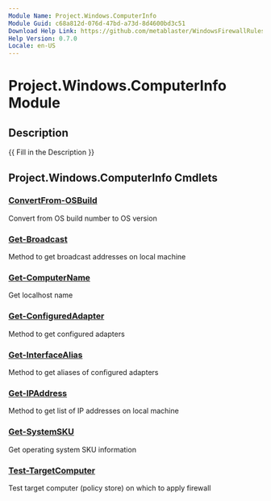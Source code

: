 ```yaml
---
Module Name: Project.Windows.ComputerInfo
Module Guid: c68a812d-076d-47bd-a73d-8d4600bd3c51
Download Help Link: https://github.com/metablaster/WindowsFirewallRuleset/tree/develop/Config/HelpContent/0.7.0
Help Version: 0.7.0
Locale: en-US
---
```


# Project.Windows.ComputerInfo Module

## Description

{{ Fill in the Description }}

## Project.Windows.ComputerInfo Cmdlets

### [ConvertFrom-OSBuild](ConvertFrom-OSBuild.md)

Convert from OS build number to OS version

### [Get-Broadcast](Get-Broadcast.md)

Method to get broadcast addresses on local machine

### [Get-ComputerName](Get-ComputerName.md)

Get localhost name

### [Get-ConfiguredAdapter](Get-ConfiguredAdapter.md)

Method to get configured adapters

### [Get-InterfaceAlias](Get-InterfaceAlias.md)

Method to get aliases of configured adapters

### [Get-IPAddress](Get-IPAddress.md)

Method to get list of IP addresses on local machine

### [Get-SystemSKU](Get-SystemSKU.md)

Get operating system SKU information

### [Test-TargetComputer](Test-TargetComputer.md)

Test target computer (policy store) on which to apply firewall
